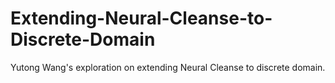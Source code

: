 # Extending-Neural-Cleanse-to-Discrete-Domain
Yutong Wang's exploration on extending Neural Cleanse to discrete domain.
